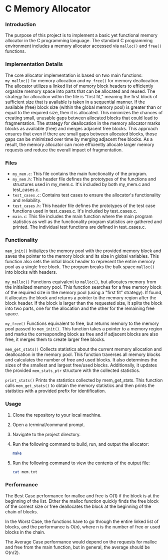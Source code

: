 # C Memory Allocator
### Introduction

The purpose of this project is to implement a basic yet functional memory allocator in the C programming language. The standard C programming environment includes a memory allocator accessed via `malloc()` and `free()` functions.

### Implementation Details

The core allocator implementation is based on two main functions: `my_malloc()` for memory allocation and `my_free()` for memory deallocation. The allocator utilizes a linked list of memory block headers to efficiently organize memory space into parts that can be allocated and reused. The strategy for allocation within the file is "first fit," meaning the first block of sufficient size that is available is taken in a sequential manner. If the available (free) block size (within the global memory pool) is greater than or equal to the required size, then it is allocated. This minimizes the chances of creating small, unusable gaps between allocated blocks that could lead to fragmentation. The strategy for deallocation in the memory allocator marks blocks as available (free) and merges adjacent free blocks. This approach ensures that even if there are small gaps between allocated blocks, those gaps can be minimized over time by merging adjacent free blocks. As a result, the memory allocator can more efficiently allocate larger memory requests and reduce the overall impact of fragmentation.

### Files

- `my_mem.c`: This file contains the main functionality of the program. 
- `my_mem.h`: This header file defines the prototypes of the functions and structures used in my_mem.c. It's included by both my_mem.c and 
   test_cases.c.
- `test_cases.c`: Contains test cases to ensure the allocator's functionality and reliability.
- `test_cases.h`: This header file defines the prototypes of the test case functions used in test_cases.c. It's included by test_cases.c.
- `main.c`: This file includes the main function where the main program statistics as well as the functionality program statistics are 
   gathered and printed. The individual test functions are defined in test_cases.c. 

### Functionality
`mem_init()` Initializes the memory pool with the provided memory block and saves the pointer to the memory block and its size in global variables. This function also sets the initial block header to represent the entire memory pool as a single free block. The program breaks the bulk space `malloc()` into blocks with headers.

`my_malloc()` Functions equivalent to `malloc()`, but allocates memory from the initialized memory pool. This function searches for a free memory block of the required size in the memory pool (using a "first fit" strategy). If found, it allocates the block and returns a pointer to the memory region after the block header. If the block is larger than the requested size, it splits the block into two parts, one for the allocation and the other for the remaining free space.

`my_free()` Functions equivalent to free, but returns memory to the memory pool passed to `mem_init()`. This function takes a pointer to a memory region and marks the corresponding block as free and if adjacent blocks are also free, it merges them to create larger free blocks.

`mem_get_stats()` Collects statistics about the current memory allocation and deallocation in the memory pool. This function traverses all memory blocks and calculates the number of free and used blocks. It also determines the sizes of the smallest and largest free/used blocks. Additionally, it updates the provided `mem_stats_ptr` structure with the collected statistics.

`print_stats()` Prints the statistics collected by mem_get_stats. This function calls `mem_get_stats()` to obtain the memory statistics and then prints the statistics with a provided prefix for identification.

### Usage

1. Clone the repository to your local machine.
2. Open a terminal/command prompt.
3. Navigate to the project directory.
4. Run the following command to build, run, and output the allocator:

   ```sh
   make 
5. Run the following command to view the contents of the output file:
   
   ``` sh
   cat mem.txt

### Performance
The Best Case performance for malloc and free is O(1) if the block is at the beginning of the list. Either the malloc function quickly finds the free block of the correct size or free deallocates the block at the beginning of the chain of blocks.

In the Worst Case, the functions have to go through the entire linked list of blocks, and the performance is O(n), where n is the number of free or used blocks in the chain.

The Average Case performance would depend on the requests for malloc and free from the main function, but in general, the average should be O(n/2).
